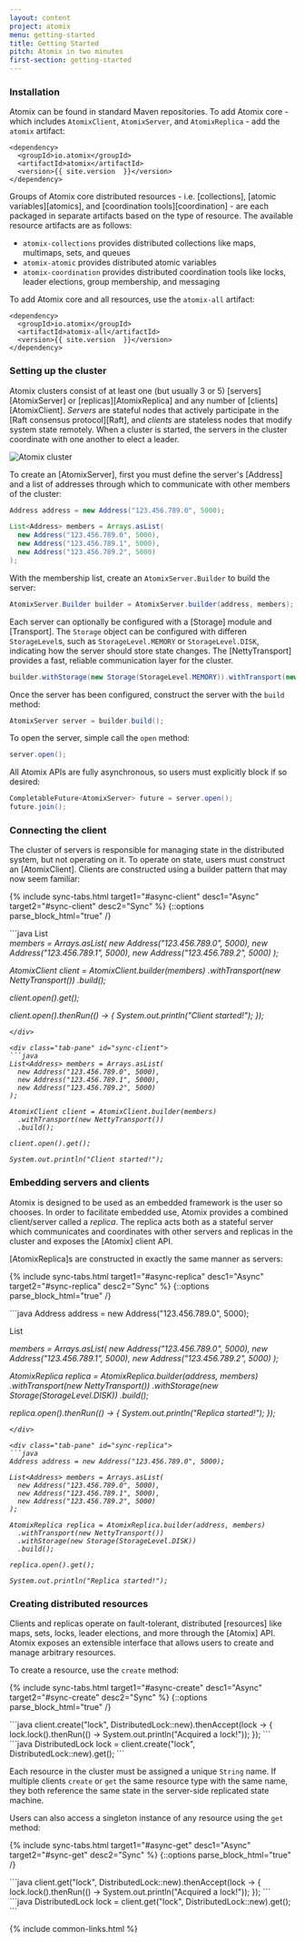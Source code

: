 ```yaml
---
layout: content
project: atomix
menu: getting-started
title: Getting Started
pitch: Atomix in two minutes
first-section: getting-started
---
```


### Installation

Atomix can be found in standard Maven repositories. To add Atomix core - which includes `AtomixClient`, `AtomixServer`, and `AtomixReplica` - add the `atomix` artifact:

```
<dependency>
  <groupId>io.atomix</groupId>
  <artifactId>atomix</artifactId>
  <version>{{ site.version  }}</version>
</dependency>
```

Groups of Atomix core distributed resources - i.e. [collections], [atomic variables][atomics], and [coordination tools][coordination] - are each packaged in separate artifacts based on the type of resource. The available resource artifacts are as follows:

* `atomix-collections` provides distributed collections like maps, multimaps, sets, and queues
* `atomix-atomic` provides distributed atomic variables
* `atomix-coordination` provides distributed coordination tools like locks, leader elections, group membership, and messaging

To add Atomix core and all resources, use the `atomix-all` artifact:

```
<dependency>
  <groupId>io.atomix</groupId>
  <artifactId>atomix-all</artifactId>
  <version>{{ site.version  }}</version>
</dependency>
```

### Setting up the cluster

Atomix clusters consist of at least one (but usually 3 or 5) [servers][AtomixServer] or [replicas][AtomixReplica] and any number of [clients][AtomixClient]. *Servers* are stateful nodes that actively participate in the [Raft consensus protocol][Raft], and *clients* are stateless nodes that modify system state remotely. When a cluster is started, the servers in the cluster coordinate with one another to elect a leader.

![Atomix cluster](http://s24.postimg.org/3jrc7yuad/IMG_0007.png)

To create an [AtomixServer], first you must define the server's [Address] and a list of addresses through which to communicate with other members of the cluster:

```java
Address address = new Address("123.456.789.0", 5000);

List<Address> members = Arrays.asList(
  new Address("123.456.789.0", 5000),
  new Address("123.456.789.1", 5000),
  new Address("123.456.789.2", 5000)
);
```

With the membership list, create an `AtomixServer.Builder` to build the server:

```java
AtomixServer.Builder builder = AtomixServer.builder(address, members);
```

Each server can optionally be configured with a [Storage] module and [Transport]. The `Storage` object can be configured with differen `StorageLevel`s, such as `StorageLevel.MEMORY` or `StorageLevel.DISK`, indicating how the server should store state changes. The [NettyTransport] provides a fast, reliable communication layer for the cluster.

```java
builder.withStorage(new Storage(StorageLevel.MEMORY)).withTransport(new NettyTransport());
```

Once the server has been configured, construct the server with the `build` method:

```java
AtomixServer server = builder.build();
```

To open the server, simple call the `open` method:

```java
server.open();
```

All Atomix APIs are fully asynchronous, so users must explicitly block if so desired:

```java
CompletableFuture<AtomixServer> future = server.open();
future.join();
```

### Connecting the client

The cluster of servers is responsible for managing state in the distributed system, but not operating on it. To operate on state, users must construct an [AtomixClient]. Clients are constructed using a builder pattern that may now seem familiar:

{% include sync-tabs.html target1="#async-client" desc1="Async" target2="#sync-client" desc2="Sync" %}
{::options parse_block_html="true" /}
<div class="tab-content">
<div class="tab-pane active" id="async-client">
```java
List<Address> members = Arrays.asList(
  new Address("123.456.789.0", 5000),
  new Address("123.456.789.1", 5000),
  new Address("123.456.789.2", 5000)
);

AtomixClient client = AtomixClient.builder(members)
  .withTransport(new NettyTransport())
  .build();

client.open().get();

client.open().thenRun(() -> {
  System.out.println("Client started!");
});
```
</div>

<div class="tab-pane" id="sync-client">
```java
List<Address> members = Arrays.asList(
  new Address("123.456.789.0", 5000),
  new Address("123.456.789.1", 5000),
  new Address("123.456.789.2", 5000)
);

AtomixClient client = AtomixClient.builder(members)
  .withTransport(new NettyTransport())
  .build();

client.open().get();

System.out.println("Client started!");
```
</div>
</div>

### Embedding servers and clients

Atomix is designed to be used as an embedded framework is the user so chooses. In order to facilitate embedded use, Atomix provides a combined client/server called a *replica*. The replica acts both as a stateful server which communicates and coordinates with other servers and replicas in the cluster and exposes the [Atomix] client API.

[AtomixReplica]s are constructed in exactly the same manner as servers:

{% include sync-tabs.html target1="#async-replica" desc1="Async" target2="#sync-replica" desc2="Sync" %}
{::options parse_block_html="true" /}
<div class="tab-content">
<div class="tab-pane active" id="async-replica">
```java
Address address = new Address("123.456.789.0", 5000);

List<Address> members = Arrays.asList(
  new Address("123.456.789.0", 5000),
  new Address("123.456.789.1", 5000),
  new Address("123.456.789.2", 5000)
);

AtomixReplica replica = AtomixReplica.builder(address, members)
  .withTransport(new NettyTransport())
  .withStorage(new Storage(StorageLevel.DISK))
  .build();

replica.open().thenRun(() -> {
  System.out.println("Replica started!");
});
```
</div>

<div class="tab-pane" id="sync-replica">
```java
Address address = new Address("123.456.789.0", 5000);

List<Address> members = Arrays.asList(
  new Address("123.456.789.0", 5000),
  new Address("123.456.789.1", 5000),
  new Address("123.456.789.2", 5000)
);

AtomixReplica replica = AtomixReplica.builder(address, members)
  .withTransport(new NettyTransport())
  .withStorage(new Storage(StorageLevel.DISK))
  .build();

replica.open().get();

System.out.println("Replica started!");
```
</div>
</div>

### Creating distributed resources

Clients and replicas operate on fault-tolerant, distributed [resources] like maps, sets, locks, leader elections, and more through the [Atomix] API. Atomix exposes an extensible interface that allows users to create and manage arbitrary resources.

To create a resource, use the `create` method:

{% include sync-tabs.html target1="#async-create" desc1="Async" target2="#sync-create" desc2="Sync" %}
{::options parse_block_html="true" /}
<div class="tab-content">
<div class="tab-pane active" id="async-create">
```java
client.create("lock", DistributedLock::new).thenAccept(lock -> {
  lock.lock().thenRun(() -> System.out.println("Acquired a lock!"));
});
```
</div>

<div class="tab-pane" id="sync-create">
```java
DistributedLock lock = client.create("lock", DistributedLock::new).get();
```
</div>
</div>

Each resource in the cluster must be assigned a unique `String` name. If multiple clients `create` or `get` the same resource type with the same name, they both reference the same state in the server-side replicated state machine.

Users can also access a singleton instance of any resource using the `get` method:

{% include sync-tabs.html target1="#async-get" desc1="Async" target2="#sync-get" desc2="Sync" %}
{::options parse_block_html="true" /}
<div class="tab-content">
<div class="tab-pane active" id="async-get">
```java
client.get("lock", DistributedLock::new).thenAccept(lock -> {
  lock.lock().thenRun(() -> System.out.println("Acquired a lock!"));
});
```
</div>

<div class="tab-pane" id="sync-get">
```java
DistributedLock lock = client.get("lock", DistributedLock::new).get();
```
</div>
</div>

{% include common-links.html %}